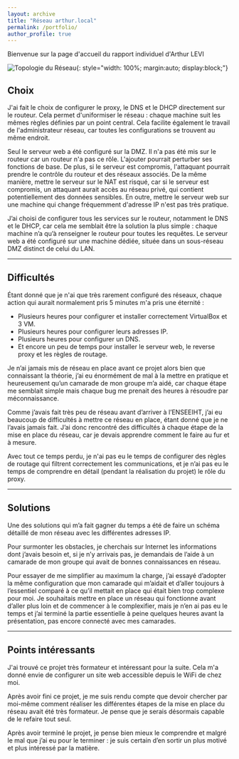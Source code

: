 ```yaml
---
layout: archive
title: "Réseau arthur.local"
permalink: /portfolio/
author_profile: true
---
```


Bienvenue sur la page d'accueil du rapport individuel d'Arthur LEVI

![Topologie du Réseau](https://kentizen17.github.io/pwd-kenn.github.io/images/Arthur.png){: style="width: 100%; margin:auto; display:block;"}



## Choix

J'ai fait le choix de configurer le proxy, le DNS et le DHCP directement sur le routeur. Cela permet d'uniformiser le réseau : chaque machine suit les mêmes règles définies par un point central. Cela facilite également le travail de l'administrateur réseau, car toutes les configurations se trouvent au même endroit. 

Seul le serveur web a été configuré sur la DMZ. Il n'a pas été mis sur le routeur car un routeur n'a pas ce rôle. L'ajouter pourrait perturber ses fonctions de base. De plus, si le serveur est compromis, l'attaquant pourrait prendre le contrôle du routeur et des réseaux associés. De la même manière, mettre le serveur sur le NAT est risqué, car si le serveur est compromis, un attaquant aurait accès au réseau privé, qui contient potentiellement des données sensibles. En outre, mettre le serveur web sur une machine qui change fréquemment d'adresse IP n'est pas très pratique.

J’ai choisi de configurer tous les services sur le routeur, notamment le DNS et le DHCP, car cela me semblait être la solution la plus simple : chaque machine n’a qu’à renseigner le routeur pour toutes les requêtes. Le serveur web a été configuré sur une machine dédiée, située dans un sous-réseau DMZ distinct de celui du LAN.

---

## Difficultés

Étant donné que je n'ai que très rarement configuré des réseaux, chaque action qui aurait normalement pris 5 minutes m'a pris une éternité :

- Plusieurs heures pour configurer et installer correctement VirtualBox et 3 VM.
- Plusieurs heures pour configurer leurs adresses IP.
- Plusieurs heures pour configurer un DNS.
- Et encore un peu de temps pour installer le serveur web, le reverse proxy et les règles de routage.

Je n’ai jamais mis de réseau en place avant ce projet alors bien que connaissant la théorie, j’ai eu énormément de mal à la mettre en pratique et heureusement qu’un camarade de mon groupe m’a aidé, car chaque étape me semblait simple mais chaque bug me prenait des heures à résoudre par méconnaissance.

Comme j’avais fait très peu de réseau avant d’arriver à l’ENSEEIHT, j’ai eu beaucoup de difficultés à mettre ce réseau en place, étant donné que je ne l’avais jamais fait. J’ai donc rencontré des difficultés à chaque étape de la mise en place du réseau, car je devais apprendre comment le faire au fur et à mesure.

Avec tout ce temps perdu, je n'ai pas eu le temps de configurer des règles de routage qui filtrent correctement les communications, et je n’ai pas eu le temps de comprendre en détail (pendant la réalisation du projet) le rôle du proxy.

---

## Solutions

Une des solutions qui m’a fait gagner du temps a été de faire un schéma détaillé de mon réseau avec les différentes adresses IP.

Pour surmonter les obstacles, je cherchais sur Internet les informations dont j’avais besoin et, si je n’y arrivais pas, je demandais de l’aide à un camarade de mon groupe qui avait de bonnes connaissances en réseau.

Pour essayer de me simplifier au maximum la charge, j’ai essayé d’adopter la même configuration que mon camarade qui m’aidait et d’aller toujours à l’essentiel comparé à ce qu’il mettait en place qui était bien trop complexe pour moi. Je souhaitais mettre en place un réseau qui fonctionne avant d’aller plus loin et de commencer à le complexifier, mais je n’en ai pas eu le temps et j’ai terminé la partie essentielle à peine quelques heures avant la présentation, pas encore connecté avec mes camarades.

---

## Points intéressants

J'ai trouvé ce projet très formateur et intéressant pour la suite. Cela m'a donné envie de configurer un site web accessible depuis le WiFi de chez moi.

Après avoir fini ce projet, je me suis rendu compte que devoir chercher par moi-même comment réaliser les différentes étapes de la mise en place du réseau avait été très formateur. Je pense que je serais désormais capable de le refaire tout seul.

Après avoir terminé le projet, je pense bien mieux le comprendre et malgré le mal que j’ai eu pour le terminer : je suis certain d’en sortir un plus motivé et plus intéressé par la matière.

